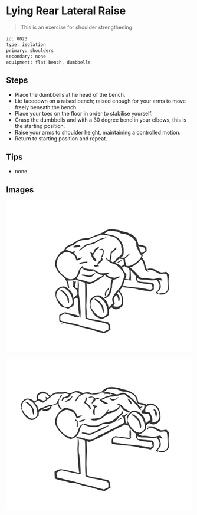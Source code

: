 # Lying Rear Lateral Raise
> This is an exercise for shoulder strengthening.

``` 
id: 0023 
type: isolation 
primary: shoulders 
secondary: none 
equipment: flat bench, dumbbells 
``` 

## Steps

 - Place the dumbbells at he head of the bench.
 - Lie facedown on a raised bench; raised enough for your arms to move freely beneath the bench.
 - Place your toes on the floor in order to stabilise yourself.
 - Grasp the dumbbells and with a 30 degree bend in your elbows, this is the starting position.
 - Raise your arms to shoulder height, maintaining a controlled motion.
 - Return to starting position and repeat.

## Tips

 - none

## Images

![](../svg/0023-relaxation.svg)

![](../svg/0023-tension.svg)
